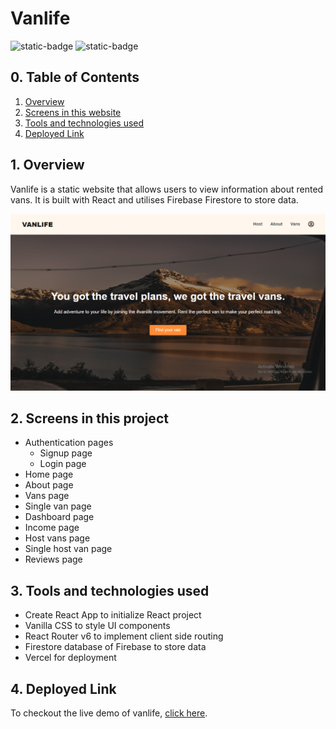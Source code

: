 # Vanlife

![static-badge](https://img.shields.io/badge/built_with-love-red?style=for-the-badge)
![static-badge](https://img.shields.io/badge/status-success-limegreen?style=for-the-badge)

## 0. Table of Contents

1. [Overview](#1-overview)
2. [Screens in this website](#2-screens-in-this-website)
3. [Tools and technologies used](#3-tools-and-technologies-used)
4. [Deployed Link](#4-deployed-link)

## 1. Overview

Vanlife is a static website that allows users to view information about rented vans. It is built with React and utilises Firebase Firestore to store data.

![preview](./src/assets/images/preview.png)

## 2. Screens in this project

- Authentication pages
  - Signup page
  - Login page
- Home page
- About page
- Vans page
- Single van page
- Dashboard page
- Income page
- Host vans page
- Single host van page
- Reviews page

## 3. Tools and technologies used

- Create React App to initialize React project
- Vanilla CSS to style UI components
- React Router v6 to implement client side routing
- Firestore database of Firebase to store data
- Vercel for deployment

## 4. Deployed Link

To checkout the live demo of vanlife, [click here](https://vanlife-psi.vercel.app/).
